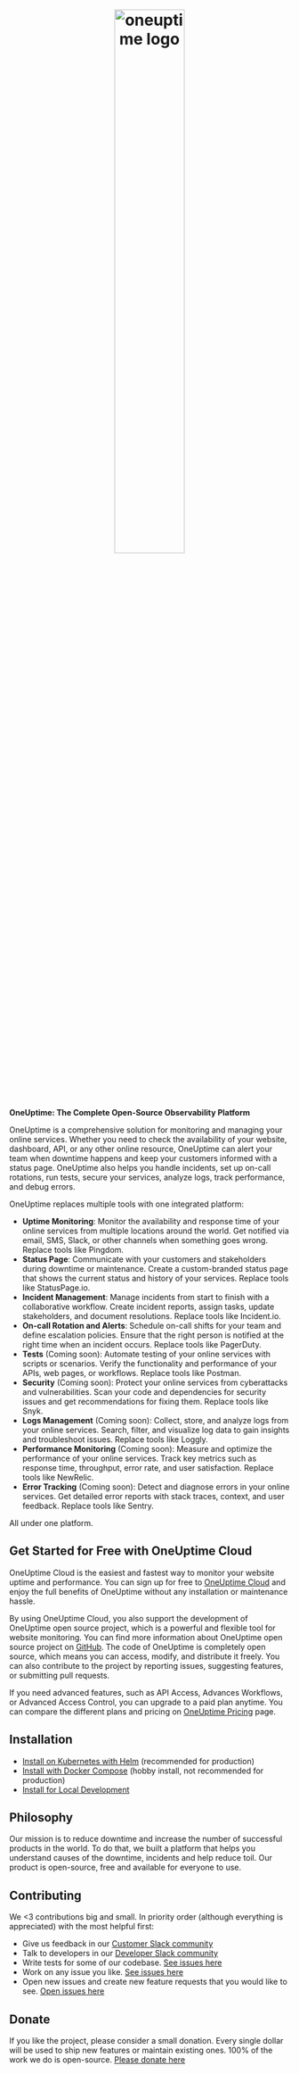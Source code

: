 <!-- markdownlint-disable MD033 -->
<h1 align="center"><img alt="oneuptime logo" width=50% src="https://raw.githubusercontent.com/OneUptime/oneuptime/master/App/FeatureSet/Home/public/img/OneUptimePNG/7.png"/></h1>
<!-- markdownlint-enable MD033 -->

**OneUptime: The Complete Open-Source Observability Platform**

OneUptime is a comprehensive solution for monitoring and managing your online services. Whether you need to check the availability of your website, dashboard, API, or any other online resource, OneUptime can alert your team when downtime happens and keep your customers informed with a status page. OneUptime also helps you handle incidents, set up on-call rotations, run tests, secure your services, analyze logs, track performance, and debug errors.

OneUptime replaces multiple tools with one integrated platform:

-   **Uptime Monitoring**: Monitor the availability and response time of your online services from multiple locations around the world. Get notified via email, SMS, Slack, or other channels when something goes wrong. Replace tools like Pingdom.
-   **Status Page**: Communicate with your customers and stakeholders during downtime or maintenance. Create a custom-branded status page that shows the current status and history of your services. Replace tools like StatusPage.io.
-   **Incident Management**: Manage incidents from start to finish with a collaborative workflow. Create incident reports, assign tasks, update stakeholders, and document resolutions. Replace tools like Incident.io.
-   **On-call Rotation and Alerts**: Schedule on-call shifts for your team and define escalation policies. Ensure that the right person is notified at the right time when an incident occurs. Replace tools like PagerDuty.
-   **Tests** (Coming soon): Automate testing of your online services with scripts or scenarios. Verify the functionality and performance of your APIs, web pages, or workflows. Replace tools like Postman.
-   **Security** (Coming soon): Protect your online services from cyberattacks and vulnerabilities. Scan your code and dependencies for security issues and get recommendations for fixing them. Replace tools like Snyk.
-   **Logs Management** (Coming soon): Collect, store, and analyze logs from your online services. Search, filter, and visualize log data to gain insights and troubleshoot issues. Replace tools like Loggly.
-   **Performance Monitoring** (Coming soon): Measure and optimize the performance of your online services. Track key metrics such as response time, throughput, error rate, and user satisfaction. Replace tools like NewRelic.
-   **Error Tracking** (Coming soon): Detect and diagnose errors in your online services. Get detailed error reports with stack traces, context, and user feedback. Replace tools like Sentry.

All under one platform.

## Get Started for Free with OneUptime Cloud

OneUptime Cloud is the easiest and fastest way to monitor your website uptime and performance. You can sign up for free to [OneUptime Cloud](https://oneuptime.com) and enjoy the full benefits of OneUptime without any installation or maintenance hassle. 

By using OneUptime Cloud, you also support the development of OneUptime open source project, which is a powerful and flexible tool for website monitoring. You can find more information about OneUptime open source project on [GitHub](##Philosophy). The code of OneUptime is completely open source, which means you can access, modify, and distribute it freely. You can also contribute to the project by reporting issues, suggesting features, or submitting pull requests.

If you need advanced features, such as API Access, Advances Workflows, or Advanced Access Control, you can upgrade to a paid plan anytime. You can compare the different plans and pricing on [OneUptime Pricing](https://oneuptime.com/pricing) page.


## Installation

- [Install on Kubernetes with Helm](https://artifacthub.io/packages/helm/oneuptime/oneuptime) (recommended for production)
- [Install with Docker Compose](https://github.com/OneUptime/oneuptime/blob/master/Docs/Installation/DockerCompose.md) (hobby install, not recommended for production)
- [Install for Local Development](https://github.com/OneUptime/oneuptime/blob/master/Docs/Installation/Development.md)

## Philosophy

Our mission is to reduce downtime and increase the number of successful products in the world. To do that, we built a platform that helps you understand causes of the downtime, incidents and help reduce toil. Our product is open-source, free and available for everyone to use. 

## Contributing

We <3 contributions big and small. In priority order (although everything is appreciated) with the most helpful first:

- Give us feedback in our [Customer Slack community](https://oneuptimesupport.slack.com/join/shared_invite/zt-1kavkds2f-gegm_wePorvwvM3M_SaoCQ#/shared-invite/email)
- Talk to developers in our [Developer Slack community](https://join.slack.com/t/oneuptimedev/shared_invite/zt-17r8o7gkz-nITGan_PS9JYJV6WMm_TsQ)
- Write tests for some of our codebase. [See issues here](https://github.com/OneUptime/oneuptime/issues?q=is%3Aopen+is%3Aissue+label%3A%22write+tests%22)
- Work on any issue you like. [See issues here](https://github.com/OneUptime/oneuptime/issues)
- Open new issues and create new feature requests that you would like to see. [Open issues here](https://github.com/OneUptime/oneuptime/issues)

## Donate

If you like the project, please consider a small donation. Every single dollar will be used to ship new features or maintain existing ones. 100% of the work we do is open-source. [Please donate here](https://github.com/sponsors/OneUptime)
